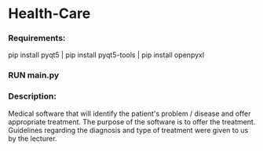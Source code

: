 # Health-Care

### Requirements:
pip install pyqt5 |
pip install pyqt5-tools |
pip install openpyxl

### RUN main.py

### Description:
Medical software that will identify the patient's problem / disease and offer appropriate treatment. The purpose of the software is to offer the treatment.
Guidelines regarding the diagnosis and type of treatment were given to us by the lecturer.
